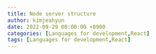 ```yaml
---
title: Node server structure
author: kimjeahyun
date: 2022-09-29 00:00:00 +0900
categories: [Languages for development,React]
tags: [Languages for development,React]
---
```


